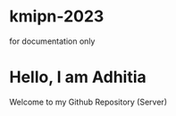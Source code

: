 # kmipn-2023

for documentation only

# Hello, I am Adhitia

Welcome to my Github Repository (Server)
